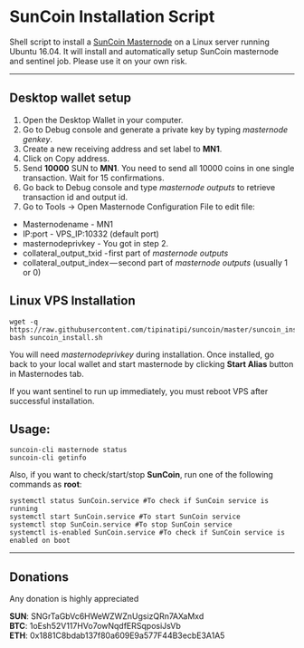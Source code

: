 # SunCoin Installation Script
Shell script to install a [SunCoin Masternode](http://suncoin-network.com/) on a Linux server running Ubuntu 16.04. It will install and automatically setup SunCoin masternode and sentinel job. Please use it on your own risk.
***

## Desktop wallet setup  

1. Open the Desktop Wallet in your computer.
2. Go to Debug console and generate a private key by typing *masternode genkey*.
3. Create a new receiving address and set label to **MN1**.
4. Click on Copy address.
5. Send **10000** SUN to **MN1**. You need to send all 10000 coins in one single transaction. Wait for 15 confirmations.
6. Go back to Debug console and type *masternode outputs* to retrieve transaction id and output id.
6. Go to Tools -> Open Masternode Configuration File to edit file:
* Masternodename - MN1
* IP:port - VPS_IP:10332 (default port)
* masternodeprivkey - You got in step 2.
* collateral_output_txid - first part of *masternode outputs*
* collateral_output_index — second part of *masternode outputs* (usually 1 or 0)

## Linux VPS Installation
```
wget -q https://raw.githubusercontent.com/tipinatipi/suncoin/master/suncoin_install.sh
bash suncoin_install.sh
```
You will need *masternodeprivkey* during installation. Once installed, go back to your local wallet and start masternode by clicking **Start Alias** button in Masternodes tab.

If you want sentinel to run up immediately, you must reboot VPS after successful installation.

## Usage:
```
suncoin-cli masternode status  
suncoin-cli getinfo
```
Also, if you want to check/start/stop **SunCoin**, run one of the following commands as **root**:

```
systemctl status SunCoin.service #To check if SunCoin service is running  
systemctl start SunCoin.service #To start SunCoin service  
systemctl stop SunCoin.service #To stop SunCoin service  
systemctl is-enabled SunCoin.service #To check if SunCoin service is enabled on boot  
```  
***

## Donations

Any donation is highly appreciated

**SUN**: SNGrTaGbVc6HWeWZWZnUgsizQRn7AXaMxd  
**BTC**: 1oEsh52V117HVo7owNqdfERSqposiJsVb  
**ETH**: 0x1881C8bdab137f80a609E9a577F44B3ecbE3A1A5
